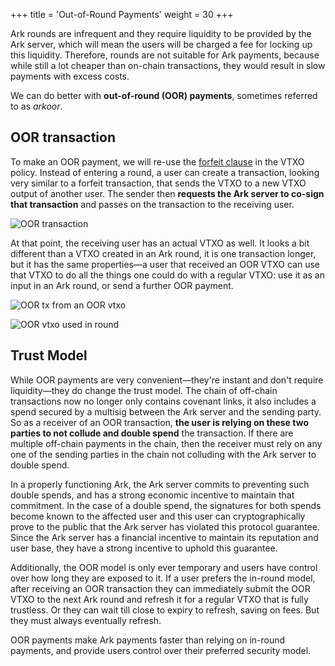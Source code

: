 +++
title = 'Out-of-Round Payments'
weight = 30
+++


Ark rounds are infrequent and they require liquidity to be provided by the Ark server, which will mean the users will be charged a fee for locking up this liquidity. Therefore, rounds are not suitable for Ark payments, because while still a lot cheaper than on-chain transactions, they would result in slow payments with excess costs.

We can do better with **out-of-round (OOR) payments**, sometimes referred to as *arkoor*.


## OOR transaction

To make an OOR payment, we will re-use the [forfeit clause](vtxos#forfeit-clause) in the VTXO policy. Instead of entering a round, a user can create a transaction, looking very similar to a forfeit transaction, that sends the VTXO to a new VTXO output of another user. The sender then **requests the Ark server to co-sign that transaction** and passes on the transaction to the receiving user.

![OOR transaction](/diagrams/oor.png)

At that point, the receiving user has an actual VTXO as well. It looks a bit different than a VTXO created in an Ark round, it is one transaction longer, but it has the same properties—a user that received an OOR VTXO can use that VTXO to do all the things one could do with a regular VTXO: use it as an input in an Ark round, or send a further OOR payment.

![OOR tx from an OOR vtxo](/diagrams/ooroor.png)

![OOR vtxo used in round](/diagrams/oor-round.png)


## Trust Model

While OOR payments are very convenient—they're instant and don't require liquidity—they do change the trust model. The chain of off-chain transactions now no longer only contains covenant links, it also includes a spend secured by a multisig between the Ark server and the sending party. So as a receiver of an OOR transaction, **the user is relying on these two parties to not collude and double spend** the transaction. If there are multiple off-chain payments in the chain, then the receiver must rely on any one of the sending parties in the chain not colluding with the Ark server to double spend.

In a properly functioning Ark, the Ark server commits to preventing such double spends, and has a strong economic incentive to maintain that commitment. In the case of a double spend, the signatures for both spends become known to the affected user and this user can cryptographically prove to the public that the Ark server has violated this protocol guarantee. Since the Ark server has a financial incentive to maintain its reputation and user base, they have a strong incentive to uphold this guarantee.

Additionally, the OOR model is only ever temporary and users have control over how long they are exposed to it. If a user prefers the in-round model, after receiving an OOR transaction they can immediately submit the OOR VTXO to the next Ark round and refresh it for a regular VTXO that is fully trustless. Or they can wait till close to expiry to refresh, saving on fees. But they must always eventually refresh.

OOR payments make Ark payments faster than relying on in-round payments, and provide users control over their preferred security model.
